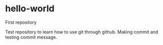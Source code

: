 # hello-world
First repository

Test repository to learn how to use git through github. Making commit and testing commit message.
